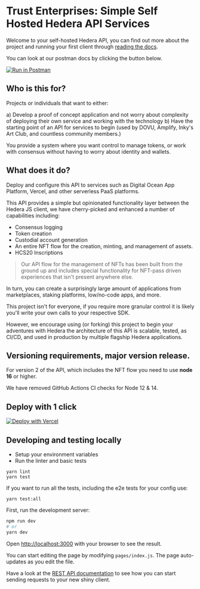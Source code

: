 # Trust Enterprises: Simple Self Hosted Hedera API Services

Welcome to your self-hosted Hedera API, you can find out more about the project and running your first client through [reading the docs](https://docs.trust.enterprises).

You can look at our postman docs by clicking the button below.

[![Run in Postman](https://run.pstmn.io/button.svg)](https://www.getpostman.com/run-collection/e61a0c42e7d572890996)

## Who is this for?

Projects or individuals that want to either:

a) Develop a proof of concept application and not worry about complexity of deploying their own service and working with the technology
b) Have the starting point of an API for services to begin (used by DOVU, Amplify, Inky's Art Club, and countless community members.)

You provide a system where you want control to manage tokens, or work with consensus without having to worry about identity and wallets. 

## What does it do?

Deploy and configure this API to services such as Digital Ocean App Platform, Vercel, and other serverless PaaS platforms.

This API provides a simple but opinionated functionality layer between the Hedera JS client, we have cherry-picked and enhanced a number of capabilities including:

- Consensus logging 
- Token creation 
- Custodial account generation
- An entire NFT flow for the creation, minting, and management of assets.
- HCS20 Inscriptions

> Our API flow for the management of NFTs has been built from the ground up and includes special functionality for NFT-pass driven experiences that isn't present anywhere else.

In turn, you can create a surprisingly large amount of applications from marketplaces, staking platforms, low/no-code apps, and more.

This project isn't for everyone, if you require more granular control it is likely you'll write your own calls to your respective SDK. 

However, we encourage using (or forking) this project to begin your adventures with Hedera the architecture of this API is scalable, tested, as CI/CD, and used in production by multiple flagship Hedera applications.

## Versioning requirements, major version release.

For version 2 of the API, which includes the NFT flow you need to use **node 16** or higher.

We have removed GitHub Actions CI checks for Node 12 & 14.

## Deploy with 1 click

[![Deploy with Vercel](https://vercel.com/button)](https://vercel.com/import/git?s=https://github.com/trustenterprises/hedera-serverless-consensus&env=HEDERA_NETWORK,HEDERA_ACCOUNT_ID,HEDERA_PRIVATE_KEY,API_SECRET_KEY&envDescription=Enter%20your%20account%20id%20and%20private%20key%20from%20the%20hedera%20portal.%20The%20API%20secret%20is%20your%20authentication%20key%20to%20communicate%20with%20your%20API,%20create%20a%20secure%20string%20of%20at%20least%2010%20characters.&envLink=https%3A%2F%2Fdocs.trust.enterprises%2Fdeployment%2Fenvironment-variables&redirect-url=https%3A%2F%2Fdocs.trust.enterprises%2Frest-api%2Foverview)

## Developing and testing locally

- Setup your environment variables
- Run the linter and basic tests

```
yarn lint
yarn test
```

If you want to run all the tests, including the e2e tests for your config use:

```
yarn test:all
```

First, run the development server:

```bash
npm run dev
# or
yarn dev
```

Open [http://localhost:3000](http://localhost:3000) with your browser to see the result.

You can start editing the page by modifying `pages/index.js`. The page auto-updates as you edit the file.

Have a look at the [REST API documentation](https://docs.trust.enterprises/rest-api/overview) to see how you can start sending requests to your new shiny client.
